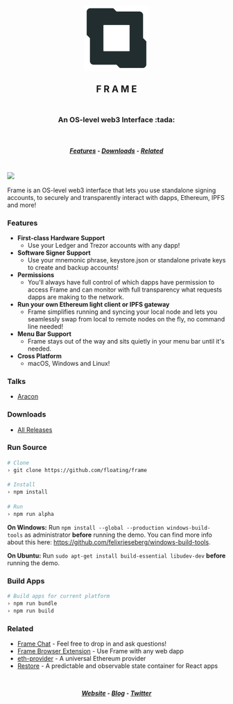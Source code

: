 <h2 align="center">
  <br>
  <img src="/asset/png/FrameLogo512.png?raw=true" alt="Frame" width="150" />
  <br>
  <br>
  F R A M E
  <br>
  <br>
</h2>

<h3 align="center">An OS-level web3 Interface :tada:</h3>
<br>
<h5 align="center">
  <a href="#features">Features</a> ⁃
  <a href="#downloads">Downloads</a> ⁃
  <a href="#related">Related</a>
</h5>
<br>

<img src="/asset/demo/Frame0-0-5-RC1.gif?raw=true" />

Frame is an OS-level web3 interface that lets you use standalone signing accounts, to securely and transparently interact with dapps, Ethereum, IPFS and more!

### Features
- **First-class Hardware Support**
  - Use your Ledger and Trezor accounts with any dapp!
- **Software Signer Support**
  - Use your mnemonic phrase, keystore.json or standalone private keys to create and backup accounts!
- **Permissions**
  - You'll always have full control of which dapps have permission to access Frame and can monitor with full transparency what requests dapps are making to the network.
- **Run your own Ethereum light client or IPFS gateway**
  - Frame simplifies running and syncing your local node and lets you seamlessly swap from local to remote nodes on the fly, no command line needed!
- **Menu Bar Support**
  - Frame stays out of the way and sits quietly in your menu bar until it's needed.
- **Cross Platform**
  - macOS, Windows and Linux!

### Talks
  - [Aracon](https://www.youtube.com/watch?v=wlZWLiy2GD0)

### Downloads
  - [All Releases](https://github.com/floating/frame/releases)

### Run Source
```bash
# Clone
› git clone https://github.com/floating/frame

# Install
› npm install

# Run
› npm run alpha
```

**On Windows:** Run `npm install --global --production windows-build-tools` as administrator **before** running the demo. You can find more info about this here: https://github.com/felixrieseberg/windows-build-tools.

**On Ubuntu:** Run `sudo apt-get install build-essential libudev-dev` **before** running the demo.

### Build Apps
  ```bash
  # Build apps for current platform
  › npm run bundle
  › npm run build
  ```

### Related
  - [Frame Chat](https://gitter.im/framehq/general) - Feel free to drop in and ask questions!
  - [Frame Browser Extension](https://github.com/floating/frame-extension) - Use Frame with any web dapp
  - [eth-provider](https://github.com/floating/eth-provider) - A universal Ethereum provider
  - [Restore](https://github.com/floating/restore) - A predictable and observable state container for React apps

<h2>
<h5 align="center">
  <br>
  <a href="https://frame.sh">Website</a> ⁃
  <a href="https://medium.com/@framehq">Blog</a> ⁃
  <a href="https://twitter.com/frame_eth">Twitter</a>
</h5>
</h2>
